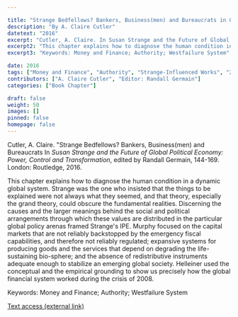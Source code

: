 ```yaml
---

title: "Strange Bedfellows? Bankers, Business(men) and Bureaucrats in Global Financial Governance"
description: "By A. Claire Cutler"
datetext: "2016"
excerpt: "Cutler, A. Claire. In Susan Strange and the Future of Global Political Economy: Power, Control and Transformation, edited by Randall Germain, 144-169. London: Routledge, 2016."
excerpt2: "This chapter explains how to diagnose the human condition in a dynamic global system. Strange was the one who insisted that the things to be explained were not always what they seemed, and that theory, especially the grand theory, could obscure the fundamental realities. Discerning the causes and the larger meanings behind the social and political arrangements through which these values are distributed in the particular global policy arenas framed Strange's IPE. Murphy focused on the capital markets that are not reliably backstopped by the emergency fiscal capabilities, and therefore not reliably regulated; expansive systems for producing goods and the services that depend on degrading the life-sustaining bio-sphere; and the absence of redistributive instruments adequate enough to stabilize an emerging global society. Helleiner used the conceptual and the empirical grounding to show us precisely how the global financial system worked during the crisis of 2008."
excerpt3: "Keywords: Money and Finance; Authority; Westfailure System"

date: 2016
tags: ["Money and Finance", "Authority", "Strange-Influenced Works", "2010's"]
contributors: ["A. Claire Cutler", "Editor: Randall Germain"]
categories: ["Book Chapter"]

draft: false
weight: 50
images: []
pinned: false
homepage: false
---
```


Cutler, A. Claire. "Strange Bedfellows? Bankers, Business(men) and Bureaucrats In *Susan Strange and the Future of Global Political Economy: Power, Control and Transformation*, edited by Randall Germain, 144-169. London: Routledge, 2016.

This chapter explains how to diagnose the human condition in a dynamic global system. Strange was the one who insisted that the things to be explained were not always what they seemed, and that theory, especially the grand theory, could obscure the fundamental realities. Discerning the causes and the larger meanings behind the social and political arrangements through which these values are distributed in the particular global policy arenas framed Strange's IPE. Murphy focused on the capital markets that are not reliably backstopped by the emergency fiscal capabilities, and therefore not reliably regulated; expansive systems for producing goods and the services that depend on degrading the life-sustaining bio-sphere; and the absence of redistributive instruments adequate enough to stabilize an emerging global society. Helleiner used the conceptual and the empirical grounding to show us precisely how the global financial system worked during the crisis of 2008.

Keywords: Money and Finance; Authority; Westfailure System

[Text access (external link)](https://www.worldcat.org/title/948603852)
